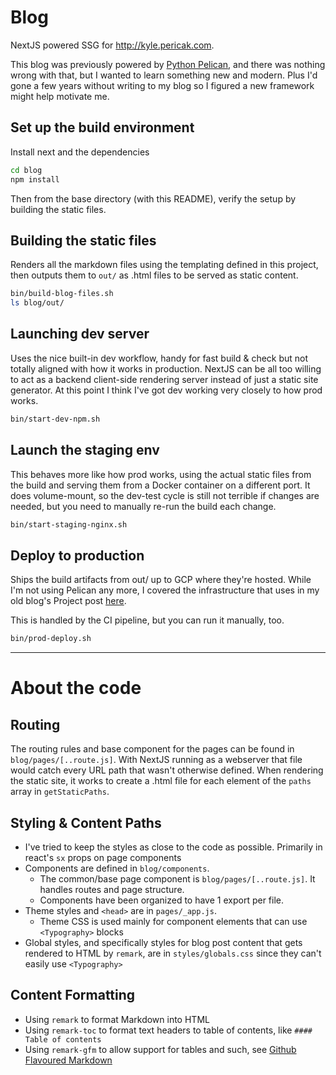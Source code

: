 # Blog

NextJS powered SSG for http://kyle.pericak.com.

This blog was previously powered by [Python Pelican](https://getpelican.com/), and there was
nothing wrong with that, but I wanted to learn something new and modern. Plus I'd gone a few years without
writing to my blog so I figured a new framework might help motivate me.

## Set up the build environment

Install next and the dependencies
```bash
cd blog
npm install
```

Then from the base directory (with this README), verify the setup by building the static files.

## Building the static files

Renders all the markdown files using the templating defined in this project,
then outputs them to `out/` as .html files to be served as static content.

```bash
bin/build-blog-files.sh
ls blog/out/
```

## Launching dev server

Uses the nice built-in dev workflow, handy for fast build & check but not
totally aligned with how it works in production. NextJS can be all
too willing to act as a backend client-side rendering server instead of
just a static site generator. At this point I think I've got dev working very closely
to how prod works.

```bash
bin/start-dev-npm.sh
```

## Launch the staging env

This behaves more like how prod works, using the actual static files from the build
and serving them from a Docker container on a different port. It does volume-mount,
so the dev-test cycle is still not terrible if changes are needed, but you need to
manually re-run the build each change.

```bash
bin/start-staging-nginx.sh
```

## Deploy to production

Ships the build artifacts from out/ up to GCP where they're hosted.
While I'm not using Pelican any more, I covered the infrastructure that uses in my old
blog's Project post [here](https://kyle.pericak.com/blog-website.html).

This is handled by the CI pipeline, but you can run it manually, too.

```bash
bin/prod-deploy.sh
```


---

# About the code

## Routing

The routing rules and base component for the pages can be found in `blog/pages/[..route.js]`.
With NextJS running as a webserver that file would catch every URL path that wasn't otherwise defined.
When rendering the static site, it works to create a .html file for each element of the 
`paths` array in `getStaticPaths`.


## Styling & Content Paths

- I've tried to keep the styles as close to the code as possible.  Primarily in react's `sx` props on page components
- Components are defined in `blog/components`. 
  - The common/base page component is `blog/pages/[..route.js]`. It handles routes and page structure.
  - Components have been organized to have 1 export per file.
- Theme styles and `<head>` are in `pages/_app.js`. 
  - Theme CSS is used mainly for component elements that can use `<Typography>` blocks
- Global styles, and specifically styles for blog post content that gets rendered to HTML by `remark`, are in `styles/globals.css` since they can't easily use `<Typography>`


## Content Formatting

- Using `remark` to format Markdown into HTML
- Using `remark-toc` to format text headers to table of contents, like `#### Table of contents`
- Using `remark-gfm` to allow support for tables and such, see [Github Flavoured Markdown](https://github.github.com/gfm/)
